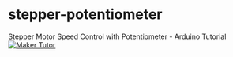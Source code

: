 # stepper-potentiometer
Stepper Motor Speed Control with Potentiometer - Arduino Tutorial
[![Maker Tutor](https://img.youtube.com/vi/XSDeRpn8o34/0.jpg)](https://www.youtube.com/watch?v=XSDeRpn8o34)
